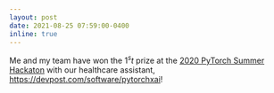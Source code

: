 ```yaml
---
layout: post
date: 2021-08-25 07:59:00-0400
inline: true
---
```


Me and my team have won the $1^st$ prize at the <a href='https://pytorch2020.devpost.com/'>2020 PyTorch Summer Hackaton</a> with our healthcare assistant, <a href='Q&Aid'>https://devpost.com/software/pytorchxai</a>!